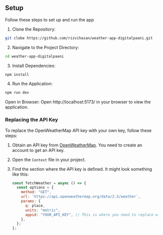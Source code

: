 ## Setup

Follow these steps to set up and run the app

1. Clone the Repository:

```bash
git clobe https://github.com/rizvihasan/weather-app-digitalpaani.git
```

2. Navigate to the Project Directory:

```bash
cd weather-app-digitalpaani
```

3. Install Dependencies:

```bash
npm install
```

4. Run the Application:
   
```bash
npm run dev
```

Open in Browser:
Open http://localhost:5173/ in your browser to view the application.

### Replacing the API Key

To replace the OpenWeatherMap API key with your own key, follow these steps:

1. Obtain an API key from [OpenWeatherMap](https://openweathermap.org/api). You need to create an account to get an API key.
2. Open the `Context` file in your project.
3. Find the section where the API key is defined. It might look something like this:

   ```javascript
   const fetchWeather = async () => {
     const options = {
       method: "GET",
       url: `https://api.openweathermap.org/data/2.5/weather`,
       params: {
         q: place,
         units: "metric",
         appid: "YOUR_API_KEY", // This is where you need to replace with your key
       },
     };
   };
```
